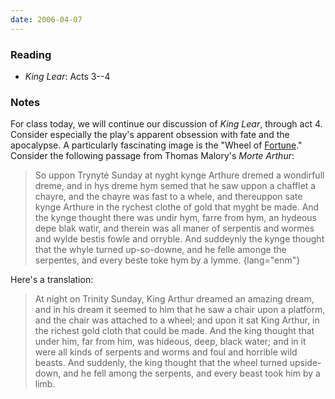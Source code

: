 ```yaml
---
date: 2006-04-07
---
```


### Reading

* <cite>King Lear</cite>: Acts 3--4

### Notes

For class today, we will continue our discussion of <cite>King Lear</cite>, through act 4. Consider especially the play's apparent obsession with fate and the apocalypse. A particularly fascinating image is the "Wheel of [Fortune](https://en.wikipedia.org/wiki/Fortuna_%28luck%29)." Consider the following passage from Thomas Malory's <cite>Morte Arthur</cite>:

> So uppon Trynyté Sunday at nyght kynge Arthure dremed a wondirfull dreme, and in hys dreme hym semed that he saw uppon a chafflet a chayre, and the chayre was fast to a whele, and thereuppon sate kynge Arthure in the rychest clothe of gold that myght be made. And the kynge thought there was undir hym, farre from hym, an hydeous depe blak watir, and therein was all maner of serpentis and wormes and wylde bestis fowle and orryble. And suddeynly the kynge thought that the whyle turned up-so-downe, and he felle amonge the serpentes, and every beste toke hym by a lymme. {lang="enm"}

Here's a translation:

> At night on Trinity Sunday, King Arthur dreamed an amazing dream, and in his dream it seemed to him that he saw a chair upon a platform, and the chair was attached to a wheel; and upon it sat King Arthur, in the richest gold cloth that could be made. And the king thought that under him, far from him, was hideous, deep, black water; and in it were all kinds of serpents and worms and foul and horrible wild beasts. And suddenly, the king thought that the wheel turned upside-down, and he fell among the serpents, and every beast took him by a limb.
